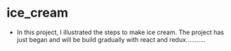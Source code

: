 # ice_cream

- In this project, I illustrated the steps to make ice cream. The project has just began and will be build gradually with react and redux...........
